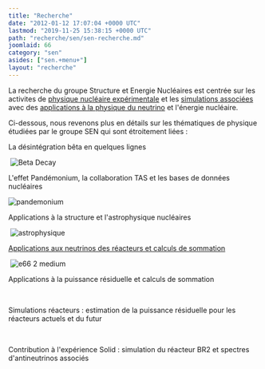 ```yaml
---
title: "Recherche"
date: "2012-01-12 17:07:04 +0000 UTC"
lastmod: "2019-11-25 15:38:15 +0000 UTC"
path: "recherche/sen/sen-recherche.md"
joomlaid: 66
category: "sen"
asides: ["sen.+menu+"]
layout: "recherche"
---
```

La recherche du groupe Structure et Energie Nucléaires est centrée sur les activites de [physique nucléaire expérimentale](/recherche/sen/tags) et les [simulations associées](/recherche/sen/simulation-reacteurs) avec des [applications à la physique du neutrino](/recherche/sen/physique-des-neutrinos) et l'énergie nucléaire.

Ci-dessous, nous revenons plus en détails sur les thématiques de physique étudiées par le groupe SEN qui sont étroitement liées :

La désintégration bêta en quelques lignes  

 ![Beta Decay](images/tags/Beta-Decay.jpg)

L'effet Pandémonium, la collaboration TAS et les bases de données nucléaires  

![pandemonium](images/tags/pandemonium.jpg)

Applications à la structure et l'astrophysique nucléaires  

 ![astrophysique](images/tags/astrophysique.jpg)

[Applications aux neutrinos des réacteurs et calculs de sommation](/recherche/sen/physique-des-neutrinos)  [](/recherche/sen/physique-des-neutrinos)

 ![e66 2 medium](images/tags/e66_2_medium.png)

Applications à la puissance résiduelle et calculs de sommation  

 

Simulations réacteurs : estimation de la puissance résiduelle pour les réacteurs actuels et du futur  

 

Contribution à l'expérience Solid : simulation du réacteur BR2 et spectres d'antineutrinos associés
